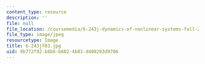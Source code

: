 ```yaml
---
content_type: resource
description: ''
file: null
file_location: /coursemedia/6-243j-dynamics-of-nonlinear-systems-fall-2003/9b772f92b8b6b6024b83d408283d9706_6-243jf03.jpg
file_type: image/jpeg
resourcetype: Image
title: 6-243jf03.jpg
uid: 9b772f92-b8b6-b602-4b83-d408283d9706
---
```

